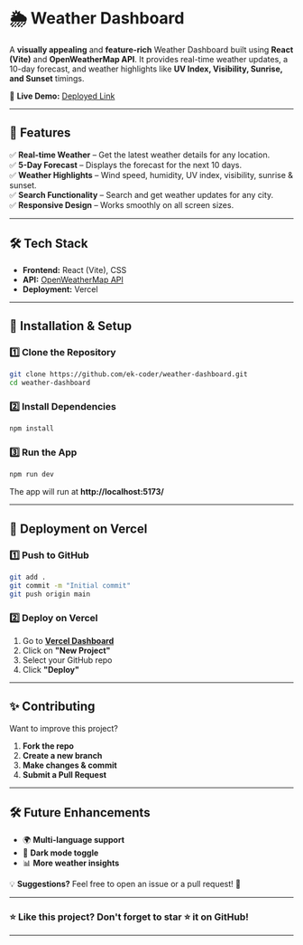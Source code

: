 # 🌦️ Weather Dashboard

A **visually appealing** and **feature-rich** Weather Dashboard built using **React (Vite)** and **OpenWeatherMap API**. It provides real-time weather updates, a 10-day forecast, and weather highlights like **UV Index, Visibility, Sunrise, and Sunset** timings.

🔗 **Live Demo:** [Deployed Link](https://weather-dashboard-ecru.vercel.app/)

---

## 🚀 Features  
✅ **Real-time Weather** – Get the latest weather details for any location.  
✅ **5-Day Forecast** – Displays the forecast for the next 10 days.  
✅ **Weather Highlights** – Wind speed, humidity, UV index, visibility, sunrise & sunset.  
✅ **Search Functionality** – Search and get weather updates for any city.  
✅ **Responsive Design** – Works smoothly on all screen sizes.  

---

## 🛠️ Tech Stack  
- **Frontend:** React (Vite), CSS  
- **API:** [OpenWeatherMap API](https://openweathermap.org/)  
- **Deployment:** Vercel  

---

## 🔧 Installation & Setup  

### 1️⃣ Clone the Repository  
```sh
git clone https://github.com/ek-coder/weather-dashboard.git
cd weather-dashboard
```

### 2️⃣ Install Dependencies  
```sh
npm install
```

### 3️⃣ Run the App  
```sh
npm run dev
```
The app will run at **http://localhost:5173/**  

---

## 🚀 Deployment on Vercel  

### 1️⃣ Push to GitHub  
```sh
git add .
git commit -m "Initial commit"
git push origin main
```

### 2️⃣ Deploy on Vercel  
1. Go to **[Vercel Dashboard](https://vercel.com/)**  
2. Click on **"New Project"**  
3. Select your GitHub repo  
4. Click **"Deploy"**  

---

## ✨ Contributing  
Want to improve this project?  
1. **Fork the repo**  
2. **Create a new branch**  
3. **Make changes & commit**  
4. **Submit a Pull Request**  

---

## 🛠️ Future Enhancements  
- 🌍 **Multi-language support**  
- 🌙 **Dark mode toggle**  
- 📊 **More weather insights**  

💡 **Suggestions?** Feel free to open an issue or a pull request! 🚀  

---

### ⭐ **Like this project? Don't forget to star ⭐ it on GitHub!**  

---

